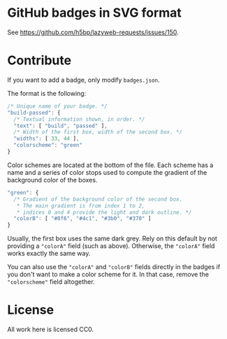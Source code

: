 # GitHub badges in SVG format

See <https://github.com/h5bp/lazyweb-requests/issues/150>.

# Contribute

If you want to add a badge, only modify `badges.json`.

The format is the following:

```js
/* Unique name of your badge. */
"build-passed": {
  /* Textual information shown, in order. */
  "text": [ "build", "passed" ],
  /* Width of the first box, width of the second box. */
  "widths": [ 33, 44 ],
  "colorscheme": "green"
}
```

Color schemes are located at the bottom of the file. Each scheme has a name and
a series of color stops used to compute the gradient of the background color of
the boxes.

```js
"green": {
  /* Gradient of the background color of the second box.
   * The main gradient is from index 1 to 2,
   * indices 0 and 4 provide the light and dark outline. */
  "colorB": [ "#8f6", "#4c1", "#3b0", "#370" ]
}
```

Usually, the first box uses the same dark grey. Rely on this default by not
providing a `"colorA"` field (such as above). Otherwise, the `"colorA"` field
works exactly the same way.

You can also use the `"colorA"` and `"colorB"` fields directly in the badges if
you don't want to make a color scheme for it. In that case, remove the
`"colorscheme"` field altogether.

# License

All work here is licensed CC0.
